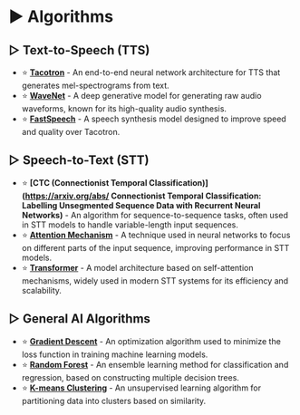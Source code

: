 # ► Algorithms

## ▷ Text-to-Speech (TTS)

* ⭐ **[Tacotron](https://arxiv.org/abs/1703.10135)** - An end-to-end neural network architecture for TTS that generates mel-spectrograms from text.
* ⭐ **[WaveNet](https://arxiv.org/abs/1609.03499)** - A deep generative model for generating raw audio waveforms, known for its high-quality audio synthesis.
* ⭐ **[FastSpeech](https://arxiv.org/abs/1905.09263)** - A speech synthesis model designed to improve speed and quality over Tacotron.

## ▷ Speech-to-Text (STT)

* ⭐ **[CTC (Connectionist Temporal Classification)](https://arxiv.org/abs/ Connectionist Temporal Classification: Labelling Unsegmented Sequence Data with Recurrent Neural Networks)** - An algorithm for sequence-to-sequence tasks, often used in STT models to handle variable-length input sequences.
* ⭐ **[Attention Mechanism](https://arxiv.org/abs/1409.0473)** - A technique used in neural networks to focus on different parts of the input sequence, improving performance in STT models.
* ⭐ **[Transformer](https://arxiv.org/abs/1706.03762)** - A model architecture based on self-attention mechanisms, widely used in modern STT systems for its efficiency and scalability.

## ▷ General AI Algorithms

* ⭐ **[Gradient Descent](https://en.wikipedia.org/wiki/Gradient_descent)** - An optimization algorithm used to minimize the loss function in training machine learning models.
* ⭐ **[Random Forest](https://en.wikipedia.org/wiki/Random_forest)** - An ensemble learning method for classification and regression, based on constructing multiple decision trees.
* ⭐ **[K-means Clustering](https://en.wikipedia.org/wiki/K-means_clustering)** - An unsupervised learning algorithm for partitioning data into clusters based on similarity.

